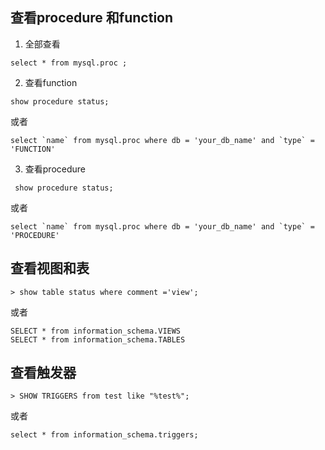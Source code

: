 ## 查看procedure  和function 

1. 全部查看

```
select * from mysql.proc ;
```

2. 查看function 

```
show procedure status;
```

或者

```
select `name` from mysql.proc where db = 'your_db_name' and `type` = 'FUNCTION'
```

3. 查看procedure  

```
 show procedure status; 
```

或者

```
select `name` from mysql.proc where db = 'your_db_name' and `type` = 'PROCEDURE'
```

## 查看视图和表

```
> show table status where comment ='view';
```

或者

```
SELECT * from information_schema.VIEWS   
SELECT * from information_schema.TABLES 
```

## 查看触发器

```
> SHOW TRIGGERS from test like "%test%";
```

或者

```
select * from information_schema.triggers;
```

